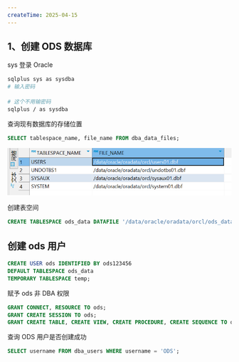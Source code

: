 ```yaml
---
createTime: 2025-04-15
---
```

## 1、创建 ODS 数据库

sys 登录 Oracle
```sh
sqlplus sys as sysdba
# 输入密码

# 这个不用输密码
sqlplus / as sysdba
```

查询现有数据库的存储位置
```sql
SELECT tablespace_name, file_name FROM dba_data_files;
```

![](images/Pasted%20image%2020250415222517.png)

创建表空间

```sql
CREATE TABLESPACE ods_data DATAFILE '/data/oracle/oradata/orcl/ods_data01.dbf' SIZE 100 M AUTOEXTEND ON NEXT 10 M MAXSIZE UNLIMITED;
```


## 创建 ods 用户

```sql
CREATE USER ods IDENTIFIED BY ods123456
DEFAULT TABLESPACE ods_data
TEMPORARY TABLESPACE temp;
```

赋予 ods 非 DBA 权限
```sql
GRANT CONNECT, RESOURCE TO ods;
GRANT CREATE SESSION TO ods;
GRANT CREATE TABLE, CREATE VIEW, CREATE PROCEDURE, CREATE SEQUENCE TO ods;
```

查询 ODS 用户是否创建成功
```sql
SELECT username FROM dba_users WHERE username = 'ODS';
```